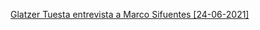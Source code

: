[Glatzer Tuesta entrevista a Marco Sifuentes [24-06-2021]](https://www.youtube.com/watch?v=EbWl4LH7fus)
